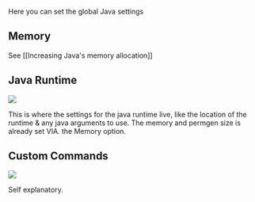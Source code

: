Here you can set the global Java settings

## Memory

See [[Increasing Java's memory allocation]]

## Java Runtime
![](http://i.imgur.com/8vqU9yK.png)

This is where the settings for the java runtime live, like the location of the runtime & any java arguments to use. The memory and permgen size is already set VIA. the Memory option.

## Custom Commands
![](http://i.imgur.com/y4Q36NN.png)

Self explanatory.
